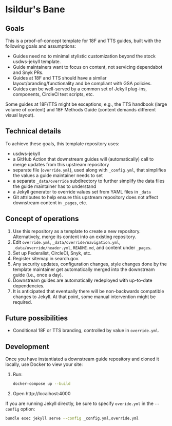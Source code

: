 # Isildur's Bane

## Goals

This is a proof-of-concept template for 18F and TTS guides, built with the following goals and assumptions:
- Guides need no to minimal stylistic customization beyond the stock usdws-jekyll template.
- Guide maintainers want to focus on content, not servicing dependabot and Snyk PRs.
- Guides at 18F and TTS should have a similar layout/branding/functionality and be compliant with GSA policies.
- Guides can be well-served by a common set of Jekyll plug-ins, components, CircleCI test scripts, etc.

Some guides at 18F/TTS might be exceptions; e.g., the TTS handbook (large volume of content) and 18F Methods Guide (content demands different visual layout).

## Technical details

To achieve these goals, this template repository uses:
- usdws-jekyll
- a GitHub Action that downstream guides will (automatically) call to merge updates from this upstream repository
- separate file (`override.yml`), used along with `_config.yml`,  that simplifies the values a guide maintainer needs to set
- a separate `_data/override` subdirectory to further simplify the data files the guide maintainer has to understand
- a Jekyll generator to override values set from YAML files in `_data`
- Git attributes to help ensure this upstream repository does not affect downstream content in `_pages`, etc.

## Concept of operations

1. Use this repository as a template to create a new repository. Alternatively, merge its content into an existing repository.
1. Edit `override.yml`, `_data/override/navigation.yml`, `_data/override/header.yml`, `README.md`, and content under `_pages`.
1. Set up Federalist, CircleCI, Snyk, etc.
1. Register sitemap in search.gov.
1. Any security updates, configuration changes, style changes done by the template maintainer get automatically merged into the downstream guide (i.e., once a day).
1. Downstream guides are automatically redeployed with up-to-date dependencies.
1. It is anticipated that eventually there will be non-backwards compatible changes to Jekyll. At that point, some manual intervention might be required.

## Future possibilities

- Conditional 18F or TTS branding, controlled by value in `override.yml`.

## Development

Once you have instantiated a downstream guide repository and cloned it locally, use Docker to view your site:

1. Run:

   ```sh
   docker-compose up --build
   ```

1. Open http://localhost:4000

If you are running Jekyll directly, be sure to specify `overide.yml` in the `--config` option:
```sh
bundle exec jekyll serve --config _config.yml,override.yml
```
